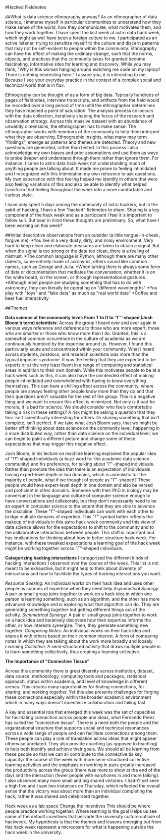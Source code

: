 #Hacked Fieldnotes

##What is data science ethnography anyway?
As an ethnographer of data science, I immerse myself in particular communities to understand how they make sense of the world, how they communicate, what motivates them, and how they work together. I have spent the last week at astro data hack week, which might as well have been a foreign culture to me.  I participated as an active listener, trying to sensitize myself to the culture and discern patterns that may not be self-evident to people within the community. Ethnography can have the effect of making the ordinary strange, such that the norms, objects, and practices that the community takes for granted become fascinating, informative sites for learning and discovery. While you may think, "Why is this woman hanging around watching me code on my laptop? There is nothing interesting here." I assure you, it is interesting to me. Because I see your everyday practice in the context of a complex social and technical world that is in flux. 

Ethnography can be thought of as a form of big data. Typically hundreds of pages of fieldnotes, interview transcripts, and artifacts from the field would be recorded over a long period of time until the ethnographer determines they have reached a point of saturation. The analysis process co-occurs with the data collection, iteratively shaping the focus of the research and observation strategy. Across this massive dataset with an abundance of unwieldy dimensions, the ethnographer has to make sense. The ethnographer works with members of the community to help them interpret what they are observing. Ethnographic insights, what many may term "findings", emerge as patterns and themes are detected. Theory and new questions are generated, rather than tested. In this process I also acknowledge my own biases and prior assumptions and use them as ways to probe deeper and understand through them rather than ignore them. For instance, I came to astro data hack week not understanding much of anything people are talking about. It made me prone to feeling intimidated and I recognized with this intimidation my own reticence to ask questions. My own experience with this feeling helped me identify in others that were also feeling variations of this and also be able to identify what helped transform that feeling throughout the week into a more comfortable and curious state. 

I have only spent 5 days among the community of astro hackers, but in the spirit of hacking, I have a few "hacked" fieldnotes to share. Sharing is a key component of the hack week and as a participant I feel it is important to follow suit. But bear in mind these thoughts are preliminary. So, what have I been working on this week?

##Initial descriptive observations from an outsider (a little tongue-in-cheek, forgive me):
	*You live in a very dusty, dirty, and noisy environment. Very hard to keep clean and elaborate measures are taken to obtain a signal. But when the signal is too strong or the data too clean, there is a feeling of mistrust. 
	*The common language is Python, although there are many other dialects, some entirely made of acronyms, others sound like common names, such as George and Julia.
	*When talking there is always some form of data or documentation that mediates the conversation, whether it is on the white board, on the screen, or through representational gestures.
	*Although most people are studying something that has to do with astronomy, they can literally be operating on "different wavelengths"
	*You play with "toys" and "fake data" as much as "real world data" 
	*Coffee and beer fuel interactivity

##Themes

**Data science at the community level: From  T to  $\Pi$ to "$\Gamma$"-shaped  (Josh Bloom's term) scientists:** 
Across the group I heard over and over again in various ways reference and deference to those who are more expert, those who are smarter or those who know more than I do. Granted, this is a somewhat common occurrence in the culture of academia as we are continuously humbled by the expertise around us. However, I found this particularly acute and concentrated within your community. What I heard across students, postdocs, and research scientists was more than the typical imposter syndrome. It was the feeling that they are expected to be experts or at the very least fluent in a range of computing and statistical areas in addition to their own domain. While this motivates people to be at a hack week such as this, it can also have the unintended effect of making people intimidated and overwhelmed with having to know everything themselves. This can have a chilling effect across the community, where people are always feeling other people know more than they do and that their questions aren't valuable for the rest of the group. This is a negative thing and we want to ensure this effect is minimized. Not only is it bad for morale; it is bad for science. We should consider who feels comfortable taking a risk in these settings? A risk might be asking a question that they fear isn't scientifically interesting for others. Or sharing something that isn't complete, isn't perfect. If we take what Josh Bloom says, that we might be better off thinking about data science on the community level, happening in a more distributed way, rather than data science on the individual level, we can begin to paint a different picture and change some of these expectations that may trigger this negative effect.

Josh Bloom, in his lecture on machine learning explained the popular idea of "$\Pi$"-shaped individuals (a buzz word for the academic data science community) and his preference, for talking about "$\Gamma$"-shaped individuals. Rather than promote the idea that there is an expectation of individuals having expert-level depth in two domains, which is unrealistic for the  majority of people, what if we thought of people as "$\Gamma$"-shaped? These people would have expert-level depth in one domain and also be versed and proficient in other domains. Someone with their PhD in biology may be conversant in the language and culture of computer science enough to have conversations and collaborate, but they don't necessarily need to be an expert in computer science to the extent that they are able to advance the discipline. These "$\Gamma$"-shaped individuals can work with each other to bridge multiple domains of expertise. This "$\Gamma$" symbol better reflects the makeup of individuals in this astro hack week community and this view of data science allows for the expectations to shift to the community and to the collaborative interactions between people. This shift  is important and has implications for thinking about how to better structure hack week. For instance, with these tweaked expectations a learning goal of the hack week might be working together across "$\Gamma$"-shaped individuals.

**Categorizing hacking interactions**
I categorized the different kinds of hacking interactions I observed over the course of the week. This list is not meant to be exhaustive, but it might help to think about diversity of interactions and how to facilitate the types of hacking interactions you want.

*Resource Seeking*: An individual works on their hack idea and uses other people as sources of expertise when they need help
*Asymmetical Synergy*: A pair or small group joins together to work on a hack idea in which one person is learning something, such as an algorithm, and the other has more advanced knowledge and is exploring what that algorithm can do. They are generating something together but getting different things out of the activity.
*Symmetrical Synergy*: A pair or small group joins together to work on a hack idea and iteratively discovers how their expertise informs the other, or how interests synergize.  Then, they generate something new together.
*Comparing Notes*: An individual works on their hack idea and shares it with others based on their common interest. A form of comparing notes in which they are talking about the work more broadly and loosely.
*Learning Collective*: A semi-structured activity that draws multiple people in to learn something collectively, thus creating a learning collective.

**The Importance of "Connective Tissue"** 

Across this community there is great diversity across institution, dataset, data source, methodology, computing tools and packages, statistical approach, status within academia, and level of knowledge in different arenas. This creates many opportunities for finding connections, for sharing, and working together. Yet this also presents challenges for forging these connections especially within the broader academic environment which in many ways doesn't incentivize collaboration and failing fast. 

A key and essential role that emerged this week was the set of capacities for facilitating connection across people and ideas, what Fernando Perez has called the "connective tissue". There is a need both the people and the organizational structure that supports social and technical resonances across a wide range of people and can facilitate connections among them. These people can play a role of translation across ideas that might appear otherwise unrelated. They also provide coaching (as opposed to teaching) to help both identify and achieve their goals. We should all be learning from these people so that we can all contribute to the connective tis key capacityr the course of the week with more semi-structured collective learning activities and the emphasis on working in pairs greatly increased the productivity across the group (there was more to show at the end of the day) and the interaction (fewer people with earphones in and more talking). I also observed many more small and big shared victories. I hadn't yet seen a high five and I saw two instances on Thursday, which reflected the overall sense that the victory was about more than an individual completing the hack, rather it was shared and celebrated together.

Hack week as a lab space
Change the incentives
This should be where people practice working together.
Where learning is the goal
Helps us see some of the default incentives that pervade the university culture outside of hackweek.
My hypothesis is that the themes and lessons emerging out from this hack week represent a microcosm for what is happening outside the hack week in the university.

